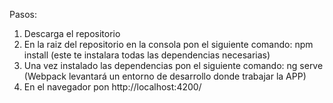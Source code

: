 
Pasos:

1. Descarga el repositorio
2. En la raiz del repositorio en la consola pon el siguiente comando: npm install (este te instalara todas las dependencias necesarias)
3. Una vez instalado las dependencias pon el siguiente comando: ng serve (Webpack levantará un entorno de desarrollo donde trabajar la APP)
4. En el navegador pon http://localhost:4200/
